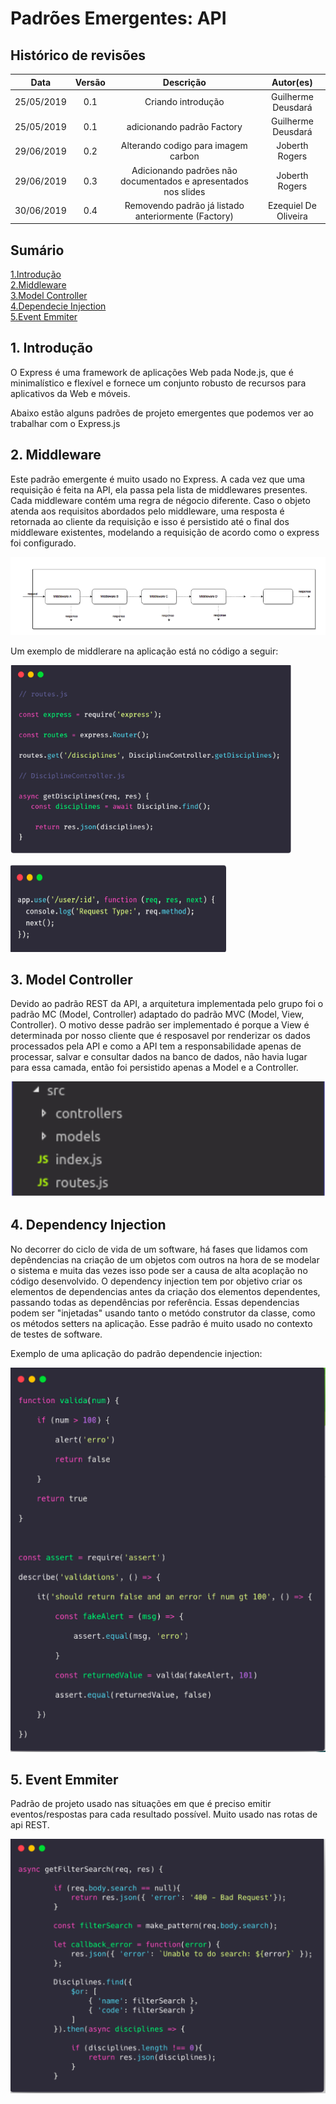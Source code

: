 # Padrões Emergentes: API

## Histórico de revisões
|   Data   |  Versão  |        Descrição       |          Autor(es)         |
|:--------:|:--------:|:----------------------:|:---------------------------:|
| 25/05/2019  | 0.1  | Criando introdução  | Guilherme Deusdará |
| 25/05/2019  | 0.1  | adicionando padrão Factory  | Guilherme Deusdará |
| 29/06/2019  | 0.2  | Alterando codigo para imagem carbon | Joberth Rogers |
| 29/06/2019 | 0.3 | Adicionando padrões não documentados e apresentados nos slides | Joberth Rogers |
| 30/06/2019 | 0.4 | Removendo padrão já listado anteriormente (Factory) | Ezequiel De Oliveira |

## Sumário
[1.Introdução](#1-Introdução) <br>
[2.Middleware ](#2-middleware) <br>
[3.Model Controller ](#3-model-controller) <br>
[4.Dependecie Injection ](#4-dependency-injection) <br>
[5.Event Emmiter ](#5-event-emmiter) <br>

## 1. Introdução

O Express é uma framework de aplicações Web pada Node.js, que é minimalístico e flexível e fornece um conjunto robusto de recursos para aplicativos da Web e móveis.

Abaixo estão alguns padrões de projeto emergentes que podemos ver ao trabalhar com o Express.js

## 2. Middleware

Este padrão emergente é muito usado no Express. A cada vez que uma requisição é feita na API, ela passa pela lista de middlewares presentes. Cada middleware contém uma regra de négocio diferente. Caso o objeto atenda aos requisitos abordados pelo middleware, uma resposta é retornada ao cliente da requisição e isso é persistido até o final dos middleware existentes, modelando a requisição de acordo como o express foi configurado. 

[![middleware](img/middleware.png)](img/middleware)

Um exemplo de middlerare na aplicação está no código a seguir:

[![middleware2](img/middleware-example.png)](img/middleware-example.png)

[![middleware2](img/middleware-example2.png)](img/middleware-example2.png)

## 3. Model Controller

Devido ao padrão REST da API, a arquitetura implementada pelo grupo foi o padrão MC (Model, Controller) adaptado do padrão MVC (Model, View, Controller). O motivo desse padrão ser implementado é porque a View é determinada por nosso cliente que é resposavel por renderizar os dados processados pela API e como a API tem a responsabilidade apenas de processar, salvar e consultar dados na banco de dados, não havia lugar para essa camada, então foi persistido apenas a Model e a Controller.

[![MC](img/MC.png)](img/MC.png)

## 4. Dependency Injection

 No decorrer do ciclo de vida de um software, há fases que lidamos com depêndencias na criação de um objetos com outros na hora de se modelar o sistema e muita das vezes isso pode ser a causa de alta acoplação no código desenvolvido. O dependency injection tem por objetivo criar os elementos de dependencias antes da criação dos elementos dependentes, passando todas as dependências por referência. Essas dependencias podem ser "injetadas" usando tanto o metódo construtor da classe, como os métodos setters na aplicação. Esse padrão é muito usado no contexto de testes de software.

Exemplo de uma aplicação do padrão dependencie injection:

 [![dependecie-injection](img/dependencie-injection.png)](img/dependencie-injection.png)

## 5. Event Emmiter

Padrão de projeto usado nas situações em que é preciso emitir eventos/respostas para cada resultado possível. Muito usado nas rotas de api REST.

 [![event-emmiter](img/eventEmmiter.png)](img/eventEmmiter.png)